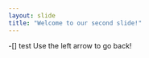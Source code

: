 ```yaml
---
layout: slide
title: "Welcome to our second slide!"
---
```

-[] test
Use the left arrow to go back!
